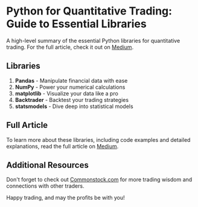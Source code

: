 # Python for Quantitative Trading: Guide to Essential Libraries

A high-level summary of the essential Python libraries for quantitative trading. For the full article, check it out on [Medium](https://medium.com/gradient-growth).

## Libraries
1. **Pandas** - Manipulate financial data with ease
2. **NumPy** - Power your numerical calculations
3. **matplotlib** - Visualize your data like a pro
4. **Backtrader** - Backtest your trading strategies
5. **statsmodels** - Dive deep into statistical models

## Full Article
To learn more about these libraries, including code examples and detailed explanations, read the full article on [Medium](https://medium.com/gradient-growth).

## Additional Resources
Don't forget to check out [Commonstock.com](https://share.commonstock.com/share?inviter=prometheus) for more trading wisdom and connections with other traders.

Happy trading, and may the profits be with you!
